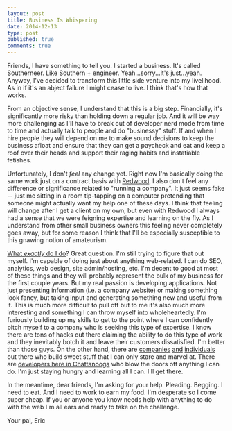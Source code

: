 ```yaml
---
layout: post
title: Business Is Whispering
date: 2014-12-13
type: post
published: true
comments: true
---
```


Friends,
I have something to tell you. I started a business. It's called Southerneer. Like Southern + engineer. Yeah...sorry...it's just...yeah. Anyway, I've decided to transform this little side venture into my livelihood. As in if it's an abject failure I might cease to live. I think that's how that works.

From an objective sense, I understand that this is a big step. Financially, it's significantly more risky than holding down a regular job. And it will be way more challenging as I'll have to break out of developer nerd mode from time to time and actually talk to people and do "businessy" stuff. If and when I hire people they will depend on me to make sound decisions to keep the business afloat and ensure that they can get a paycheck and eat and keep a roof over their heads and support their raging habits and instatiable fetishes.

Unfortunately, I don't *feel* any change yet. Right now I'm basically doing the same work just on a contract basis with [Redwood](http://redwood-inc.com). I also don't feel any difference or significance related to "running a company". It just seems fake -- just me sitting in a room tip-tapping on a computer pretending that someone might actually want my help one of these days. I think that feeling will change after I get a client on my own, but even with Redwood I always had a sense that we were feigning expertise and learning on the fly. As I understand from other small business owners this feeling never completely goes away, but for some reason I think that I'll be especially susceptible to this gnawing notion of amateurism.

[What *exactly* do I do](https://www.youtube.com/watch?v=2SoWNMNKNeM)? Great question. I'm still trying to figure that out myself. I'm capable of doing just about anything web-related. I can do SEO, analytics, web design, site admin/hosting, etc. I'm decent to good at most of these things and they will probably represent the bulk of my business for the first couple years. But my real passion is developing applications. Not just presenting information (i.e. a company website) or making something look fancy, but taking input and generating something new and useful from it. This is much more difficult to pull off but to me it's also much more interesting and something I can throw myself into wholeheartedly. I'm furiously building up my skills to get to the point where I can confidently pitch myself to a company who is seeking this type of expertise. I know there are tons of hacks out there claiming the ability to do this type of work and they inevitably botch it and leave their customers dissatisfied. I'm better than those guys. On the other hand, there are [companies](http://www.fogcreek.com/) [and](https://slack.com/) [individuals](http://blog.codinghorror.com/) out there who build sweet stuff that I can only stare and marvel at. There are [developers here in Chattanooga](https://github.com/chadev) who blow the doors off anything I can do. I'm just staying hungry and learning all I can. I'll get there.

In the meantime, dear friends, I'm asking for your help. Pleading. Begging. I need to eat. And I need to work to earn my food. I'm desperate so I come super cheap. If you or anyone you know needs help with anything to do with the web I'm all ears and ready to take on the challenge.

Your pal,
Eric